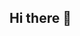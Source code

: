 ## Hi there 👋

<!--
**farangizn/farangizn** is a ✨ _special_ ✨ repository because its `README.md` (this file) appears on your GitHub profile.

Here are some ideas to get you started:

- 🔭 I’m currently working on https://livein.uz project
- 🌱 I’m currently looking for a job in Java Backend
- 👯 I’m looking to collaborate on ...
- 🤔 I’m looking for help with ...
- 💬 Ask me about ...
- 📫 How to reach me: farangizhon2004@icloud.com
- 😄 Pronouns: ...
- ⚡ Fun fact: ...
-->
